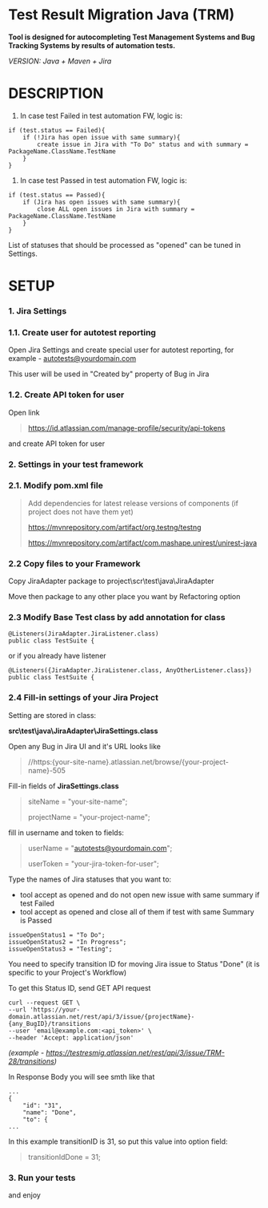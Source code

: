 
Test Result Migration Java (TRM)
============
**Tool is designed for autocompleting Test Management Systems and Bug Tracking Systems by results of automation tests.**

*VERSION: Java + Maven + Jira*

DESCRIPTION
============

1. In case test Failed in test automation FW, logic is:
~~~
if (test.status == Failed){
    if (!Jira has open issue with same summary){ 
        create issue in Jira with "To Do" status and with summary = PackageName.ClassName.TestName 
    } 
}
~~~


1. In case test Passed in test automation FW, logic is:
~~~
if (test.status == Passed){
    if (Jira has open issues with same summary){
        close ALL open issues in Jira with summary = PackageName.ClassName.TestName
    }
}
~~~
List of statuses that should be processed as "opened" can be tuned in Settings.

SETUP
============


### 1. Jira Settings

### 1.1. Create user for autotest reporting
Open Jira Settings and create special user for autotest reporting,
for example - autotests@yourdomain.com

This user will be used in "Created by" property of Bug in Jira

### 1.2. Create API token for user
Open link
>https://id.atlassian.com/manage-profile/security/api-tokens

and create API token for user

### 2. Settings in your test framework

### 2.1. Modify pom.xml file

>Add dependencies for latest release versions of components (if project does not have them yet)
>
>https://mvnrepository.com/artifact/org.testng/testng
>
>https://mvnrepository.com/artifact/com.mashape.unirest/unirest-java
>

### 2.2 Copy files to your Framework
Copy JiraAdapter package to
project\scr\test\java\JiraAdapter

Move then package to any other place you want by Refactoring option

### 2.3 Modify Base Test class by add annotation for class
~~~
@Listeners(JiraAdapter.JiraListener.class)
public class TestSuite {
~~~
or if you already have listener
~~~
@Listeners({JiraAdapter.JiraListener.class, AnyOtherListener.class}) 
public class TestSuite {
~~~
### 2.4 Fill-in settings of your Jira Project
Setting are stored in class:

**src\test\java\JiraAdapter\JiraSettings.class**


Open any Bug in Jira UI and it's URL looks like

>//https:{your-site-name}.atlassian.net/browse/{your-project-name}-505

Fill-in fields of **JiraSettings.class**

>siteName = "your-site-name";
>
>projectName = "your-project-name";


fill in username and token to fields:
>userName = "autotests@yourdomain.com";
>
>userToken = "your-jira-token-for-user";

Type the names of Jira statuses that you want to:
* tool accept as opened and do not open new issue with same summary if test Failed
* tool accept as opened and close all of them if test with same Summary is Passed

~~~
issueOpenStatus1 = "To Do";
issueOpenStatus2 = "In Progress";
issueOpenStatus3 = "Testing";
~~~

You need to specify transition ID for moving Jira issue to Status "Done" (it is specific to your Project's Workflow)

To get this Status ID, send GET API request

~~~
curl --request GET \
--url 'https://your-domain.atlassian.net/rest/api/3/issue/{projectName}-{any_BugID}/transitions
--user 'email@example.com:<api_token>' \
--header 'Accept: application/json'
~~~

*(example - https://testresmig.atlassian.net/rest/api/3/issue/TRM-28/transitions)*

In Response Body you will see smth like that
~~~
...
{
    "id": "31",
    "name": "Done",
    "to": {
...
~~~

In this example transitionID is 31,
so put this value into option field:

>transitionIdDone = 31;


### 3. Run your tests
and enjoy


